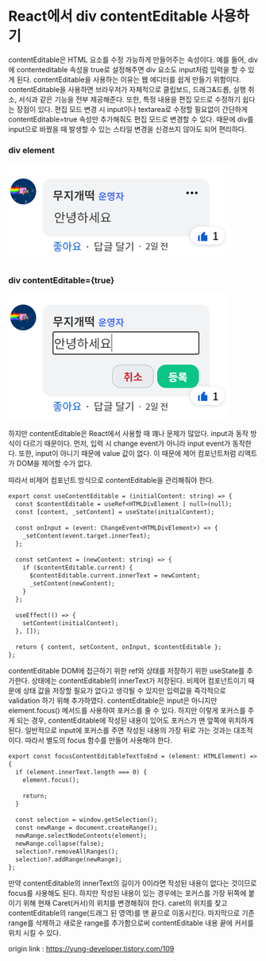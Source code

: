 # React에서 div contentEditable 사용하기

contentEditable은 HTML 요소를 수정 가능하게 만들어주는 속성이다. 예를 들어, div에 contenteditable 속성을 true로 설정해주면 div 요소도 input처럼 입력을 할 수 있게 된다.
contentEditable을 사용하는 이유는 웹 에디터를 쉽게 만들기 위함이다. 
contentEditable을 사용하면 브라우저가 자체적으로 클립보드, 드래그&드롭, 실행 취소, 서식과 같은 기능을 전부 제공해준다. 
또한, 특정 내용을 편집 모드로 수정하기 쉽다는 장점이 있다. 
편집 모드 변경 시 input이나 textarea로 수정할 필요없이 간단하게 contentEditable=true 속성만 추가해줘도 편집 모드로 변경할 수 있다. 
때문에 div를 input으로 바꿨을 때 발생할 수 있는 스타일 변경을 신경쓰지 않아도 되어 편리하다.

### div element
<img src="https://github.com/dhcho/wiki/blob/main/images/React/1.png?raw=true">

### div contentEditable={true}
<img src="https://github.com/dhcho/wiki/blob/main/images/React/2.png?raw=true">

하지만 contentEditable은 React에서 사용할 때 꽤나 문제가 많았다. 
input과 동작 방식이 다르기 때문이다. 
먼저, 입력 시 change event가 아니라 input event가 동작한다. 
또한, input이 아니기 때문에 value 값이 없다. 
이 때문에 제어 컴포넌트처럼 리액트가 DOM을 제어할 수가 없다.

따라서 비제어 컴포넌트 방식으로 contentEditable을 관리해줘야 한다.

```
export const useContentEditable = (initialContent: string) => {
  const $contentEditable = useRef<HTMLDivElement | null>(null);
  const [content, _setContent] = useState(initialContent);
 
  const onInput = (event: ChangeEvent<HTMLDivElement>) => {
    _setContent(event.target.innerText);
  };
 
  const setContent = (newContent: string) => {
    if ($contentEditable.current) {
      $contentEditable.current.innerText = newContent;
      _setContent(newContent);
    }
  };
 
  useEffect(() => {
    setContent(initialContent);
  }, []);
 
  return { content, setContent, onInput, $contentEditable };
};
```

contentEditable DOM에 접근하기 위한 ref와 상태를 저장하기 위한 useState를 추가한다. 상태에는 contentEditable의 innerText가 저장된다. 
비제어 컴포넌트이기 때문에 상태 값을 저장할 필요가 없다고 생각될 수 있지만 입력값을 즉각적으로 validation 하기 위해 추가하였다.
contentEditable은 input은 아니지만 element.focus() 메서드를 사용하여 포커스를 줄 수 있다. 
하지만 이렇게 포커스를 주게 되는 경우, contentEditable에 작성된 내용이 있어도 포커스가 맨 앞쪽에 위치하게 된다. 
일반적으로 input에 포커스를 주면 작성된 내용의 가장 뒤로 가는 것과는 대조적이다. 
따라서 별도의 focus 함수를 만들어 사용해야 한다.

```
export const focusContentEditableTextToEnd = (element: HTMLElement) => {
  if (element.innerText.length === 0) {
    element.focus();
 
    return;
  }
 
  const selection = window.getSelection();
  const newRange = document.createRange();
  newRange.selectNodeContents(element);
  newRange.collapse(false);
  selection?.removeAllRanges();
  selection?.addRange(newRange);
};
```

만약 contentEditable의 innerText의 길이가 0이라면 작성된 내용이 없다는 것이므로 focus를 사용해도 된다. 
하지만 작성된 내용이 있는 경우에는 포커스를 가장 뒤쪽에 붙이기 위해 현재 Caret(커서)의 위치를 변경해줘야 한다. 
caret의 위치를 찾고 contentEditable의 range(드래그 된 영역)를 맨 끝으로 이동시킨다. 
마지막으로 기존 range를 삭제하고 새로운 range를 추가함으로써 contentEditable 내용 끝에 커서를 위치 시킬 수 있다.

origin link : https://yung-developer.tistory.com/109
